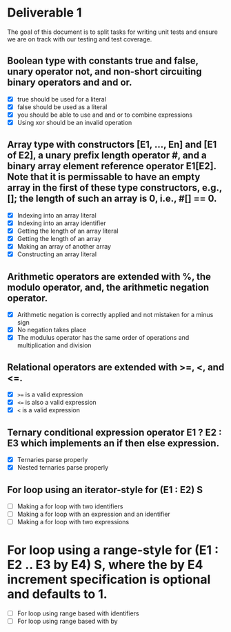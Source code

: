 # Deliverable 1

The goal of this document is to split tasks for writing unit tests and ensure we are on track with our testing and test coverage.

## Boolean type with constants true and false, unary operator not, and non-short circuiting binary operators and and or.

- [x] true should be used for a literal
- [x] false should be used as a literal
- [x] you should be able to use and and or to combine expressions
- [x] Using xor should be an invalid operation

## Array type with constructors [E1, ..., En] and [E1 of E2], a unary prefix length operator #, and a binary array element reference operator E1[E2]. Note that it is permissable to have an empty array in the first of these type constructors, e.g., []; the length of such an array is 0, i.e., #[] == 0.

- [x] Indexing into an array literal
- [x] Indexing into an array identifier
- [x] Getting the length of an array literal
- [x] Getting the length of an array
- [x] Making an array of another array
- [x] Constructing an array literal

## Arithmetic operators are extended with %, the modulo operator, and, the arithmetic negation operator.

- [x] Arithmetic negation is correctly applied and not mistaken for a minus sign
- [x] No negation takes place
- [x] The modulus operator has the same order of operations and multiplication and division
  
## Relational operators are extended with >=, <, and <=.

- [x] `>=` is a valid expression
- [x] `<=` is also a valid expression
- [x] `<` is a valid expression

## Ternary conditional expression operator E1 ? E2 : E3 which implements an if then else expression.

- [x] Ternaries parse properly
- [x] Nested ternaries parse properly
  
##  For loop using an iterator-style for (E1 : E2) S

- [ ] Making a for loop with two identifiers
- [ ] Making a for loop with an expression and an identifier
- [ ] Making a for loop with two expressions 

# For loop using a range-style for (E1 : E2 .. E3 by E4) S, where the by E4 increment specification is optional and defaults to 1.

- [ ] For loop using range based with identifiers
- [ ] For loop using range based with by